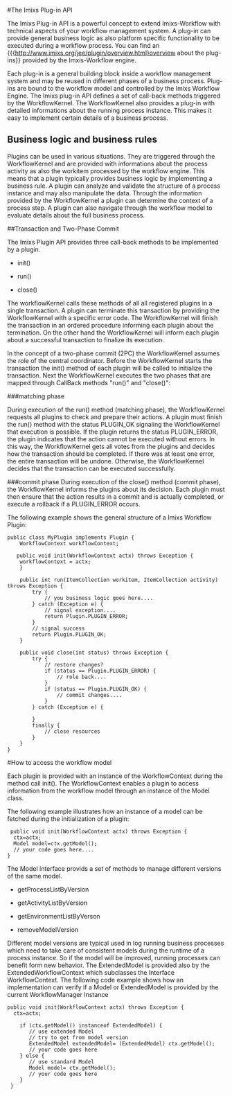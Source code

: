 #The Imixs Plug-in API

The Imixs Plug-in API is a powerful concept to extend Imixs-Workflow with technical 
aspects of your workflow management system.
A plug-in can provide general business logic as also platform specific functionality 
to be executed during a workflow process. You can find an 
{{{http://www.imixs.org/jee/plugin/overview.html}overview about the plug-ins}} provided
by the Imxis-Workflow engine. 
 
Each plug-in is a general building block inside a workflow management system and may be reused in  different phases of a business process.
Plug-ins are bound to the workflow model and controlled by the Imixs Workflow Engine. The Imixs plug-in API defines a set of call-back methods triggered by the WorkflowKernel. The WorkflowKernel also provides a plug-in with detailed informations about the running process instance. This makes it easy to implement certain details of a business process. 


## Business logic and business rules

Plugins can be used in various situations. They are triggered through the WorkflowKernel and are provided  with informations about the process activity as also the workitem processed 
by the workflow engine. This means that a plugin typically provides business logic by implementing a business rule. A plugin can analyze and validate the structure of a process instance and may also manipulate the data. Through the information provided by the WorkflowKernel a plugin can determine the context of a process step. A plugin can also navigate through the workflow model to evaluate details about the full business process.
 
 
##Transaction and Two-Phase Commit

The Imixs Plugin API provides three call-back methods to be implemented by a plugin.
 
  * init()
  
  * run()
  
  * close()
  
The workflowKernel calls these methods of all all registered plugins in a single transaction.
A plugin can terminate this transaction by providing the WorkflowKernel with a specific error code. The WorkflowKernel will finish the transaction in an ordered procedure informing each plugin about the termination. On the other hand the WorkflowKernel will inform each plugin about a successful transaction to finalize its execution.   

In the concept of a two-phase commit (2PC) the WorkflowKernel assumes the role of the central coordinator. Before the WorkflowKernel starts the transaction the init() method of each
plugin will be called to initialize the transaction. Next the WorkflowKernel executes the two phases that are mapped through CallBack methods "run()" and "close()":
 

###matching phase

During execution of the run() method (matching phase), the WorkflowKernel requests all 
plugins to check and prepare their actions. A plugin must finish the run() method with the status  PLUGIN_OK signaling the WorkflowKernel that execution is possible. 
If the plugin returns the status PLUGIN_ERROR, the plugin indicates that the action cannot be executed without errors. In this way, the WorkflowKernel gets all votes from the plugins and decides how the transaction should be completed. If there was at least one error, the entire transaction will be undone. Otherwise, the WorkflowKernel decides that the transaction can be executed successfully.

###commit phase
During execution of the close() method (commit phase), the WorkflowKernel informs the 
plugins about its decision. Each plugin must then ensure that the action results in a commit 
and is actually completed, or execute a rollback if a PLUGIN_ERROR occurs.
    
The following example shows the general structure of a Imixs Workflow Plugin:
 
    public class MyPlugin implements Plugin {
	    WorkflowContext workflowContext;

	   public void init(WorkflowContext actx) throws Exception {
	 	workflowContext = actx;
    	}

		public int run(ItemCollection workitem,	ItemCollection activity) throws Exception {
			try {
				// you business logic goes here....
			} catch (Exception e) {
				// signal exception....
				return Plugin.PLUGIN_ERROR;
			}
			// signal success 
			return Plugin.PLUGIN_OK;
		}

		public void close(int status) throws Exception {
			try {
				// restore changes?
				if (status == Plugin.PLUGIN_ERROR) {
					// role back....
				}
				if (status == Plugin.PLUGIN_OK) {
					// commit changes....
				}
			} catch (Exception e) {
				 
			}
			finally {
				// close resources 
			}
		}
    }
 

#How to access the workflow model
 
Each plugin is provided with an instance of the WorkflowContext during the method call init().  The WorkflowContext enables a plugin to access information from the workflow model through an instance of the Model class.

The following example illustrates how an instance of a model can be fetched during the initialization of a plugin:

     public void init(WorkflowContext actx) throws Exception {
      ctx=actx;
      Model model=ctx.getModel();
      // your code goes here....
    } 
 
The Model interface provids a set of methods to  manage different versions of the same model.

  * getProcessListByVersion
    
  * getActivityListByVersion
  
  * getEnvironmentListByVerson
    
  * removeModelVersion
    

Different model versions are typical used in log running business processes  which need to take care of consistent models during the runtime of a process instance. So  if the model will be improved, running processes can benefit form new behavior. The ExtendedModel is provided also by the ExtendedWorkflowContext which subclasses the  Interface WorkflowContext.
The following code example shows how an implementation can verify if a Model or ExtendedModel  is provided by the current WorkflowManager Instance

    public void init(WorkflowContext actx) throws Exception {
      ctx=actx;
 
	    if (ctx.getModel() instanceof ExtendedModel) {
	       // use extended Model
	       // try to get from model version
	       ExtendedModel extendedModel= (ExtendedModel) ctx.getModel();
	       // your code goes here
	    } else {
	       // use standard Model
	       Model model= ctx.getModel();
	       // your code goes here
	    }
	 } 


  